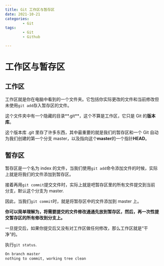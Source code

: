 ```yaml
---
title: Git 工作区与暂存区
date: 2021-10-21
categories:
        - Git
tags:
        - Git
        - Github

---
```


# 工作区与暂存区

## 工作区

工作区就是你在电脑中看到的一个文件夹。它包括你实际更改的文件和当前修改但未使用`git add`存入暂存区的文件。

这个文件夹中有一个隐藏的目录**.git**，这个不算是工作区，它只是 Git 的**版本库**。

这个版本库 .git 里存了许多东西，其中最重要的就是我们的暂存区和一个 Git 自动为我们创建的第一个分支 master，以及指向这个**master**的一个指针**HEAD**。

## 暂存区

暂存区是一个名为 index 的文件，当我们使用`git add`命令添加文件的时候，实际上就是将我们的文件添加到暂存区。

接着再用`git commit`提交文件时，实际上就是吧暂存区里的所有文件提交到当前分支，默认这个分支为 master.

因此，当我们`git commit`时，就是将暂存区中的文件添加到 master 上。

**你可以简单理解为，将需要提交的文件修改通通先放到暂存区，然后，再一次性提交暂存区的所有修改到分支上。**

一旦提交后，如果你提交后又没有对工作区做任何修改，那么工作区就是“干净”的。

执行`git status`.

```cmd
On branch master
nothing to commit, working tree clean
```
